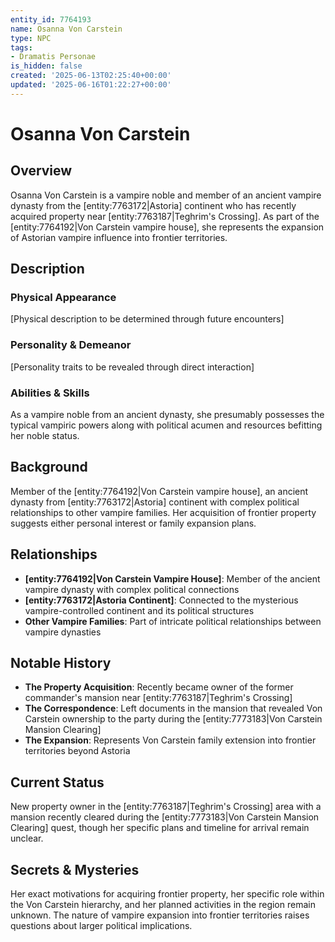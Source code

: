 ```yaml
---
entity_id: 7764193
name: Osanna Von Carstein
type: NPC
tags:
- Dramatis Personae
is_hidden: false
created: '2025-06-13T02:25:40+00:00'
updated: '2025-06-16T01:22:27+00:00'
---
```


# Osanna Von Carstein

## Overview

Osanna Von Carstein is a vampire noble and member of an ancient vampire dynasty from the [entity:7763172|Astoria] continent who has recently acquired property near [entity:7763187|Teghrim's Crossing]. As part of the [entity:7764192|Von Carstein vampire house], she represents the expansion of Astorian vampire influence into frontier territories.

## Description

### Physical Appearance

[Physical description to be determined through future encounters]

### Personality & Demeanor

[Personality traits to be revealed through direct interaction]

### Abilities & Skills

As a vampire noble from an ancient dynasty, she presumably possesses the typical vampiric powers along with political acumen and resources befitting her noble status.

## Background

Member of the [entity:7764192|Von Carstein vampire house], an ancient dynasty from [entity:7763172|Astoria] continent with complex political relationships to other vampire families. Her acquisition of frontier property suggests either personal interest or family expansion plans.

## Relationships

- **[entity:7764192|Von Carstein Vampire House]**: Member of the ancient vampire dynasty with complex political connections
- **[entity:7763172|Astoria Continent]**: Connected to the mysterious vampire-controlled continent and its political structures
- **Other Vampire Families**: Part of intricate political relationships between vampire dynasties

## Notable History

- **The Property Acquisition**: Recently became owner of the former commander's mansion near [entity:7763187|Teghrim's Crossing]
- **The Correspondence**: Left documents in the mansion that revealed Von Carstein ownership to the party during the [entity:7773183|Von Carstein Mansion Clearing]
- **The Expansion**: Represents Von Carstein family extension into frontier territories beyond Astoria

## Current Status

New property owner in the [entity:7763187|Teghrim's Crossing] area with a mansion recently cleared during the [entity:7773183|Von Carstein Mansion Clearing] quest, though her specific plans and timeline for arrival remain unclear.

## Secrets & Mysteries

Her exact motivations for acquiring frontier property, her specific role within the Von Carstein hierarchy, and her planned activities in the region remain unknown. The nature of vampire expansion into frontier territories raises questions about larger political implications.